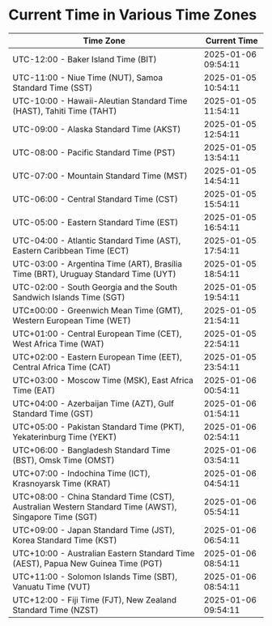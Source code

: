 # Current Time in Various Time Zones

| Time Zone | Current Time |
|-----------|--------------|
| UTC-12:00 - Baker Island Time (BIT) | 2025-01-06 09:54:11 |
| UTC-11:00 - Niue Time (NUT), Samoa Standard Time (SST) | 2025-01-05 10:54:11 |
| UTC-10:00 - Hawaii-Aleutian Standard Time (HAST), Tahiti Time (TAHT) | 2025-01-05 11:54:11 |
| UTC-09:00 - Alaska Standard Time (AKST) | 2025-01-05 12:54:11 |
| UTC-08:00 - Pacific Standard Time (PST) | 2025-01-05 13:54:11 |
| UTC-07:00 - Mountain Standard Time (MST) | 2025-01-05 14:54:11 |
| UTC-06:00 - Central Standard Time (CST) | 2025-01-05 15:54:11 |
| UTC-05:00 - Eastern Standard Time (EST) | 2025-01-05 16:54:11 |
| UTC-04:00 - Atlantic Standard Time (AST), Eastern Caribbean Time (ECT) | 2025-01-05 17:54:11 |
| UTC-03:00 - Argentina Time (ART), Brasília Time (BRT), Uruguay Standard Time (UYT) | 2025-01-05 18:54:11 |
| UTC-02:00 - South Georgia and the South Sandwich Islands Time (SGT) | 2025-01-05 19:54:11 |
| UTC±00:00 - Greenwich Mean Time (GMT), Western European Time (WET) | 2025-01-05 21:54:11 |
| UTC+01:00 - Central European Time (CET), West Africa Time (WAT) | 2025-01-05 22:54:11 |
| UTC+02:00 - Eastern European Time (EET), Central Africa Time (CAT) | 2025-01-05 23:54:11 |
| UTC+03:00 - Moscow Time (MSK), East Africa Time (EAT) | 2025-01-06 00:54:11 |
| UTC+04:00 - Azerbaijan Time (AZT), Gulf Standard Time (GST) | 2025-01-06 01:54:11 |
| UTC+05:00 - Pakistan Standard Time (PKT), Yekaterinburg Time (YEKT) | 2025-01-06 02:54:11 |
| UTC+06:00 - Bangladesh Standard Time (BST), Omsk Time (OMST) | 2025-01-06 03:54:11 |
| UTC+07:00 - Indochina Time (ICT), Krasnoyarsk Time (KRAT) | 2025-01-06 04:54:11 |
| UTC+08:00 - China Standard Time (CST), Australian Western Standard Time (AWST), Singapore Time (SGT) | 2025-01-06 05:54:11 |
| UTC+09:00 - Japan Standard Time (JST), Korea Standard Time (KST) | 2025-01-06 06:54:11 |
| UTC+10:00 - Australian Eastern Standard Time (AEST), Papua New Guinea Time (PGT) | 2025-01-06 08:54:11 |
| UTC+11:00 - Solomon Islands Time (SBT), Vanuatu Time (VUT) | 2025-01-06 08:54:11 |
| UTC+12:00 - Fiji Time (FJT), New Zealand Standard Time (NZST) | 2025-01-06 09:54:11 |
